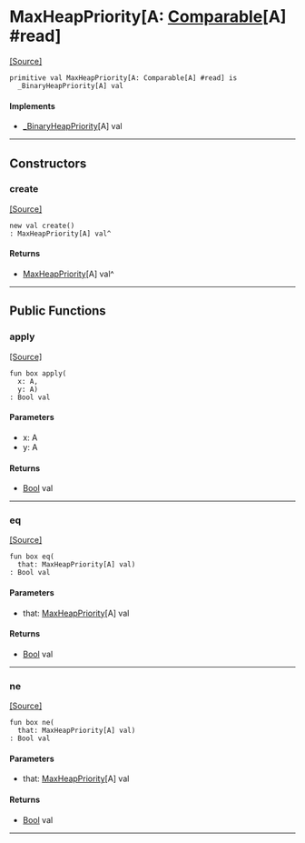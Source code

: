 # MaxHeapPriority\[A: [Comparable](builtin-Comparable.md)\[A\] #read\]
<span class="source-link">[[Source]](src/collections/heap.md#L-0-143)</span>
```pony
primitive val MaxHeapPriority[A: Comparable[A] #read] is
  _BinaryHeapPriority[A] val
```

#### Implements

* [_BinaryHeapPriority](collections-_BinaryHeapPriority.md)\[A\] val

---

## Constructors

### create
<span class="source-link">[[Source]](src/collections/heap.md#L-0-143)</span>


```pony
new val create()
: MaxHeapPriority[A] val^
```

#### Returns

* [MaxHeapPriority](collections-MaxHeapPriority.md)\[A\] val^

---

## Public Functions

### apply
<span class="source-link">[[Source]](src/collections/heap.md#L-0-144)</span>


```pony
fun box apply(
  x: A,
  y: A)
: Bool val
```
#### Parameters

*   x: A
*   y: A

#### Returns

* [Bool](builtin-Bool.md) val

---

### eq
<span class="source-link">[[Source]](src/collections/heap.md#L-0-144)</span>


```pony
fun box eq(
  that: MaxHeapPriority[A] val)
: Bool val
```
#### Parameters

*   that: [MaxHeapPriority](collections-MaxHeapPriority.md)\[A\] val

#### Returns

* [Bool](builtin-Bool.md) val

---

### ne
<span class="source-link">[[Source]](src/collections/heap.md#L-0-144)</span>


```pony
fun box ne(
  that: MaxHeapPriority[A] val)
: Bool val
```
#### Parameters

*   that: [MaxHeapPriority](collections-MaxHeapPriority.md)\[A\] val

#### Returns

* [Bool](builtin-Bool.md) val

---

